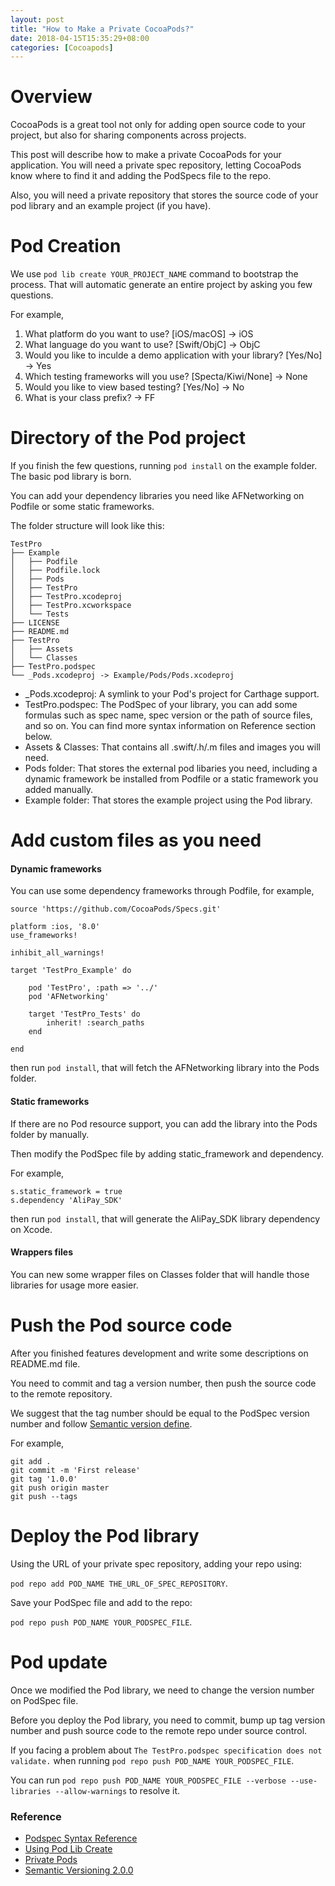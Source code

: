 ```yaml
---
layout: post
title: "How to Make a Private CocoaPods?"
date: 2018-04-15T15:35:29+08:00
categories: [Cocoapods]
---
```


# Overview #

CocoaPods is a great tool not only for adding open source code to your project, but also for sharing components across projects.

This post will describe how to make a private CocoaPods for your application.
You will need a private spec repository, letting CocoaPods know where to find it and adding the PodSpecs file to the repo.

Also, you will need a private repository that stores the source code of your pod library and an example project (if you have).

# Pod Creation #

We use `pod lib create YOUR_PROJECT_NAME` command to bootstrap the process.
That will automatic generate an entire project by asking you few questions.

For example,

1. What platform do you want to use? [iOS/macOS] -> iOS
2. What language do you want to use? [Swift/ObjC] -> ObjC
3. Would you like to inculde a demo application with your library? [Yes/No] -> Yes
4. Which testing frameworks will you use? [Specta/Kiwi/None] -> None
5. Would you like to view based testing? [Yes/No] -> No
6. What is your class prefix? -> FF

# Directory of the Pod project #

If you finish the few questions, running `pod install` on the example folder.
The basic pod library is born.

You can add your dependency libraries you need like AFNetworking on Podfile or some static frameworks.

The folder structure will look like this:

	TestPro 
	├── Example 
	│   ├── Podfile 
	│   ├── Podfile.lock 
	│   ├── Pods 
	│   ├── TestPro 
	│   ├── TestPro.xcodeproj 
	│   ├── TestPro.xcworkspace 
	│   └── Tests 
	├── LICENSE 
	├── README.md 
	├── TestPro 
	│   ├── Assets 
	│   └── Classes 
	├── TestPro.podspec 
	└── _Pods.xcodeproj -> Example/Pods/Pods.xcodeproj
	
* _Pods.xcodeproj: A symlink to your Pod's project for Carthage support.
* TestPro.podspec: The PodSpec of your library, you can add some formulas such as spec name, spec version or the path of source files, and so on. You can find more syntax information on Reference section below.
* Assets & Classes: That contains all .swift/.h/.m files and images you will need.
* Pods folder: That stores the external pod libaries you need, including a dynamic framework be installed from Podfile or a static framework you added manually.
* Example folder: That stores the example project using the Pod library.

# Add custom files as you need #


#### Dynamic frameworks ####

You can use some dependency frameworks through Podfile,
for example,

	source 'https://github.com/CocoaPods/Specs.git' 
	
	platform :ios, '8.0' 
	use_frameworks! 
	
	inhibit_all_warnings! 
	
	target 'TestPro_Example' do 
	
		pod 'TestPro', :path => '../' 
		pod 'AFNetworking' 
		
		target 'TestPro_Tests' do 
			inherit! :search_paths 
		end 
		
	end

then run `pod install`, that will fetch the AFNetworking library into the Pods folder.

#### Static frameworks ####

If there are no Pod resource support, you can add the library into the Pods folder by manually.

Then modify the PodSpec file by adding static_framework and dependency.

For example,

	s.static_framework = true 
	s.dependency 'AliPay_SDK'
	
then run `pod install`, that will generate the AliPay_SDK library dependency on Xcode.

#### Wrappers files ####

You can new some wrapper files on Classes folder that will handle those libraries for usage more easier.


# Push the Pod source code #

After you finished features development and write some descriptions on README.md file.

You need to commit and tag a version number, then push the source code to the remote repository.

We suggest that the tag number should be equal to the PodSpec version number and follow [Semantic version define](https://semver.org/).

For example,

	git add . 
	git commit -m 'First release' 
	git tag '1.0.0' 
	git push origin master 
	git push --tags

# Deploy the Pod library #

Using the URL of your private spec repository, adding your repo using:

`pod repo add POD_NAME THE_URL_OF_SPEC_REPOSITORY`.

Save your PodSpec file and add to the repo:

`pod repo push POD_NAME YOUR_PODSPEC_FILE`.

# Pod update #

Once we modified the Pod library, we need to change the version number on PodSpec file.

Before you deploy the Pod library, you need to commit, bump up tag version number and push source code to the remote repo under source control.

If you facing a problem about `The TestPro.podspec specification does not validate.` when running `pod repo push POD_NAME YOUR_PODSPEC_FILE`.

You can run `pod repo push POD_NAME YOUR_PODSPEC_FILE --verbose --use-libraries --allow-warnings` to resolve it.

### Reference ###

* [Podspec Syntax Reference](https://guides.cocoapods.org/syntax/podspec.html#specification)
* [Using Pod Lib Create](https://guides.cocoapods.org/making/using-pod-lib-create)
* [Private Pods](https://guides.cocoapods.org/making/private-cocoapods)
* [Semantic Versioning 2.0.0](https://semver.org/)
